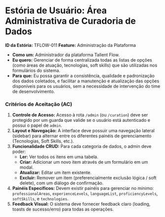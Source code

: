 # Estória de Usuário: Área Administrativa de Curadoria de Dados

**ID da Estória:** TFLOW-011
**Feature:** Administração da Plataforma

* **Como um:** Administrador da plataforma Tallent Flow.
* **Eu quero:** Gerenciar de forma centralizada todas as listas de opções (como áreas de atuação, tecnologias, soft skills) que são utilizadas nos formulários do sistema.
* **Para que:** Eu possa garantir a consistência, qualidade e padronização dos dados coletados, e facilitar a manutenção e atualização das opções disponíveis para os usuários, sem a necessidade de intervenção do time de desenvolvimento.

### Critérios de Aceitação (AC)

1.  **Controle de Acesso:** Acesso à rota `/admin` (ou `/curation`) deve ser protegido por um guarda que valide se o usuário está autenticado e possui o papel de `admin`.
2.  **Layout e Navegação:** A interface deve possuir uma navegação lateral (sidebar) para alternar entre os diferentes painéis de gerenciamento (Tecnologias, Soft Skills, etc.).
3.  **Funcionalidade CRUD:** Para cada categoria de dados, o admin deve poder:
    * **Ler:** Ver todos os itens em uma tabela.
    * **Criar:** Adicionar um novo item através de um formulário em um modal.
    * **Atualizar:** Editar um item existente.
    * **Excluir:** Remover um item (preferencialmente exclusão lógica / soft delete), com um diálogo de confirmação.
4.  **Painéis Específicos:** Devem existir painéis para gerenciar no mínimo: `professionalAreas`, `experienceLevels`, `languageList`, `proficiencyLevels`, `softSkills`, e `technologies`.
5.  **Feedback Visual:** O sistema deve fornecer feedback claro (loading, toasts de sucesso/erro) para todas as operações.